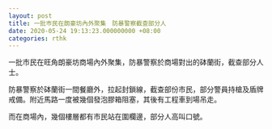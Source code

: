 ```yaml
---
layout: post
title: 一批巿民在朗豪坊內外聚集　防暴警察截查部分人
date: 2020-05-24 19:13:23.000000000 +08:00
categories: rthk
---
```


一批巿民在旺角朗豪坊商場內外聚集，防暴警察於商場對出的砵蘭街，截查部分人士。

防暴警察於砵蘭街一間餐廳外，拉起封鎖線，截查部份巿民，部分警員持槍及盾牌戒備。附近馬路一度被幾個發泡膠箱阻塞，其後有工程車到場吊走。

而在商場內，幾個樓層都有巿民站在圍欄邊，部分人高叫口號。
